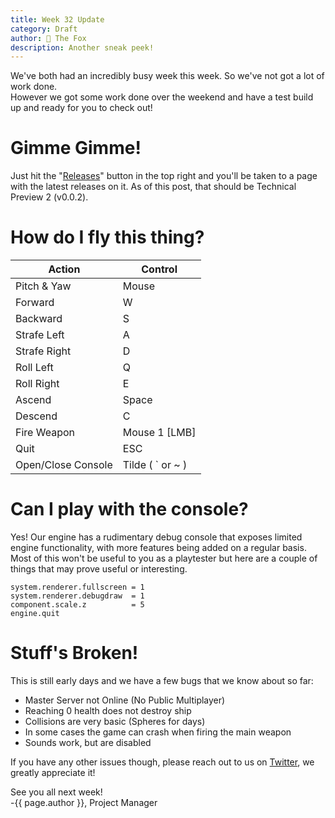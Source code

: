 ```yaml
---
title: Week 32 Update
category: Draft
author: 🦊 The Fox
description: Another sneak peek!
---
```


We've both had an incredibly busy week this week. So we've not got a lot of work done.  
However we got some work done over the weekend and have a test build up and ready for you to check out!

# Gimme Gimme!

Just hit the "[Releases](https://github.com/corporeality-space/release/releases)" button in the top right and you'll be taken to a page with the latest releases on it. As of this post, that should be Technical Preview 2 (v0.0.2).

# How do I fly this thing?

| Action             | Control            |
| ------------------ | ------------------ |
| Pitch & Yaw        | Mouse              |
| Forward            | W                  |
| Backward           | S                  |
| Strafe Left        | A                  |
| Strafe Right       | D                  |
| Roll Left          | Q                  |
| Roll Right         | E                  |
| Ascend             | Space              |
| Descend            | C                  |
| Fire Weapon        | Mouse 1 [LMB]      |
| Quit               | ESC                |
| Open/Close Console | Tilde ( \` or ~ )  |

# Can I play with the console?

Yes! Our engine has a rudimentary debug console that exposes limited engine functionality, with more features being added on a regular basis. Most of this won't be useful to you as a playtester but here are a couple of things that may prove useful or interesting.

```
system.renderer.fullscreen = 1
system.renderer.debugdraw  = 1
component.scale.z          = 5
engine.quit
```

# Stuff's Broken!

This is still early days and we have a few bugs that we know about so far:  

- Master Server not Online (No Public Multiplayer)
- Reaching 0 health does not destroy ship
- Collisions are very basic (Spheres for days)
- In some cases the game can crash when firing the main weapon
- Sounds work, but are disabled

If you have any other issues though, please reach out to us on [Twitter](https://twitter.com/CorporealityDev), we greatly appreciate it!

See you all next week!  
-{{ page.author }}, Project Manager
